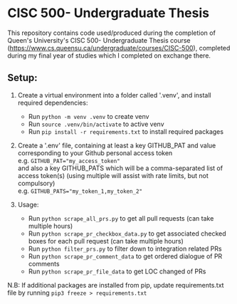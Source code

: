 # CISC 500- Undergraduate Thesis

This repository contains code used/produced during the completion of Queen's University's CISC 500- Undergraduate Thesis course (https://www.cs.queensu.ca/undergraduate/courses/CISC-500), completed during my final year of studies which I completed on exchange there.

## Setup:

1. Create a virtual environment into a folder called '.venv', and install required dependencies:

   - Run `python -m venv .venv` to create venv
   - Run `source .venv/bin/activate` to active venv
   - Run `pip install -r requirements.txt` to install required packages

2. Create a '.env' file, containing at least a key GITHUB_PAT and value corresponding to your Github personal access token\
   e.g. `GITHUB_PAT="my_access_token"`\
   and also a key GITHUB_PATS which will be a comma-separated list of access token(s) (using multiple will assist with rate limits, but not compulsory)\
   e.g. `GITHUB_PATS="my_token_1,my_token_2"`

3. Usage:
   - Run `python scrape_all_prs.py` to get all pull requests (can take multiple hours)
   - Run `python scrape_pr_checkbox_data.py` to get associated checked boxes for each pull request (can take multiple hours)
   - Run `python filter_prs.py` to filter down to integration related PRs
   - Run `python scrape_pr_comment_data` to get ordered dialogue of PR comments
   - Run `python scrape_pr_file_data` to get LOC changed of PRs

N.B: If additional packages are installed from pip, update requirements.txt file by running `pip3 freeze > requirements.txt`
